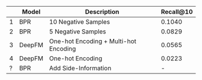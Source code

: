 | |Model|Description|Recall@10| 
|-|---|-------|---|
|1|BPR|10 Negative Samples|0.1040|
|2|BPR|5 Negative Samples|0.0829|
|3|DeepFM|One-hot Encoding + Multi-hot Encoding|0.0565|
|4|DeepFM|One-hot Encoding|0.0223|
|?|BPR|Add Side-Information|-|